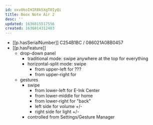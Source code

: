 ```yaml
---
id: oxv0koIHIR8k5XgT0IyQi
title: Boox Note Air 2
desc: ''
updated: 1636815517556
created: 1636814312403
---
```


- [[p.hasSerialNumber]] C254B1BC / 086021A08B0457 
- [[p.hasFeature]]
  - drop-down panel
    - traditional mode: swipe anywhere at the top for everything
    - horizontal-split mode: swipe 
      - from upper-left for ???
      - from upper-right for 
  - gestures
    - swipe
      - from lower-left for E-Ink Center
      - from lower-middle for home
      - from lower-right for "back"
      - left side for volume +/-
      - right side for light +/-
    - controlled from Settings/Gesture Manager

